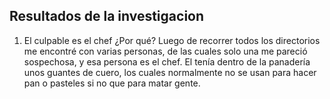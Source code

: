 ## Resultados de la investigacion
1. El culpable es el chef
¿Por qué?
Luego de recorrer todos los directorios me encontré con varias personas,
de las cuales solo una me pareció sospechosa, y esa persona es el chef.
El tenía dentro de la panadería unos guantes de cuero, los cuales normalmente
no se usan para hacer pan o pasteles si no que para matar gente.
